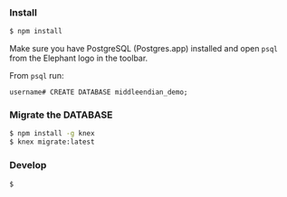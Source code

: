 ### Install

```sh
$ npm install
```

Make sure you have PostgreSQL (Postgres.app) installed and open
`psql` from the Elephant logo in the toolbar.

From `psql` run:

```
username# CREATE DATABASE middleendian_demo;
```

### Migrate the DATABASE

```sh
$ npm install -g knex
$ knex migrate:latest

```

### Develop

```sh
$ 
```
